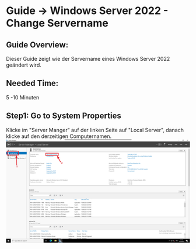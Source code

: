 # Guide -> Windows Server 2022 - Change Servername
## Guide Overview:
Dieser Guide zeigt wie der Servername eines Windows Server 2022 geändert wird.
## Needed Time:
5 -10 Minuten
## Step1: Go to System Properties
Klicke im "Server Manger" auf der linken Seite auf "Local Server", danach klicke auf den derzeitigen Computernamen.
![image](https://github.com/GeraldLeikam/tutorials/blob/master/images/windows/server/change_sever_name/windows_server_2022_change_servername_go_to_system_properties.png)